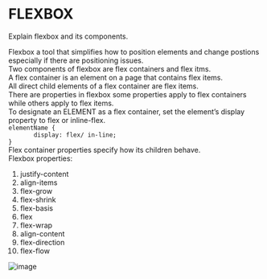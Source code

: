 # FLEXBOX
Explain flexbox and its components.

Flexbox a tool that simplifies how to position elements and change postions especially if there are positioning issues. <br/>
Two components of flexbox are flex containers and flex itms.<br/>
A flex container is an element on a page that contains flex items. <br/>
All direct child elements of a flex container are flex items.<br/>
There are properties in flexbox some properties apply to flex containers while others apply to flex items.<br/>
To designate an ELEMENT as a flex container, set the element’s display property to flex or inline-flex. <br/>
```elementName {```<br/>
```        display: flex/ in-line; ```<br/>
```}```<br/>
Flex container properties specify how its children behave. <br/>
Flexbox properties:
<ol>
  <li>justify-content</li>
  <li>align-items</li>
  <li>flex-grow</li>
  <li>flex-shrink</li>
  <li>flex-basis</li>
  <li>flex</li>
  <li>flex-wrap</li>
  <li>align-content</li>
  <li>flex-direction</li>
  <li>flex-flow</li>
</ol>

![image](https://github.com/nafizjiwa/FLEXBOX/assets/56348190/da7657ba-4170-464a-aa20-29cb9d0fe680)


